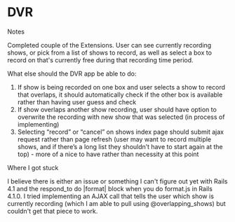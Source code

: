 DVR
================
Notes

Completed couple of the Extensions. User can see currently recording shows, or pick from a list of shows to record, as well as select a box to record on that's currently free during that recording time period. 
 

What else should the DVR app be able to do:

1. If show is being recorded on one box and user selects a show to record that overlaps, it should automatically check if the other box is available rather than having user guess and check
2. If show overlaps another show recording, user should have option to overwrite the recording with new show that was selected (in process of implementing)
3. Selecting “record” or “cancel” on shows index page should submit ajax request rather than page refresh (user may want to record multiple shows, and if there’s a long list they shouldn’t have to start again at the top) - more of a nice to have rather than necessity at this point

Where I got stuck

I believe there is either an issue or something I can't figure out yet with Rails 4.1 and the respond_to do |format| block when you do format.js in Rails 4.1.0. I tried implementing an AJAX call that tells the user which show is currently recording (which I am able to pull using @overlapping_shows) but couldn't get that piece to work. 
